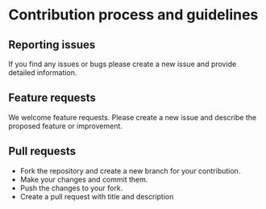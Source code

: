 # Contribution process and guidelines

## Reporting issues
If you find any issues or bugs please create a new issue and provide detailed information.

## Feature requests
We welcome feature requests. Please create a new issue and describe the proposed feature or improvement.

## Pull requests
- Fork the repository and create a new branch for your contribution.
- Make your changes and commit them.
- Push the changes to your fork.
- Create a pull request with title and description